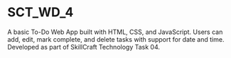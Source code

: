 # SCT_WD_4
A basic To-Do Web App built with HTML, CSS, and JavaScript. Users can add, edit, mark complete, and delete tasks with support for date and time. Developed as part of SkillCraft Technology Task 04.
